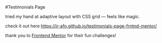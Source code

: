 #Testimonials Page

tried my hand at adaptive layout with CSS grid — feels like magic.

check it out here https://ir-afn.github.io/testimonials-page-frntnd-mentor/

thank you to [Frontend Mentor](https://www.frontendmentor.io/solutions) for their fun challenges!
